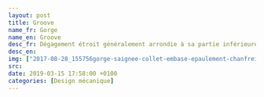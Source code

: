 ```yaml
---
layout: post
title: Groove
name_fr: Gorge
name_en: Groove
desc_fr: Dégagement étroit généralement arrondie à sa partie inférieure. 
desc_en: 
img: ["2017-08-28_155756gorge-saignee-collet-embase-epaulement-chanfreins.png"]
src: 
date: 2019-03-15 17:58:00 +0100
categories: [Design mécanique]
---
```

